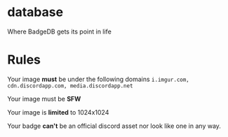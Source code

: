 # database
Where BadgeDB gets its point in life
# Rules
Your image **must** be under the following domains ```i.imgur.com, cdn.discordapp.com, media.discordapp.net```

Your image must be **SFW**

Your image is **limited** to 1024x1024

Your badge **can't** be an official discord asset nor look like one in any way.
